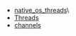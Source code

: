 - [native_os_threads](native_os_threads/README.md)\
- [Threads](Threads/README.md)
- [channels](channels/README.md)